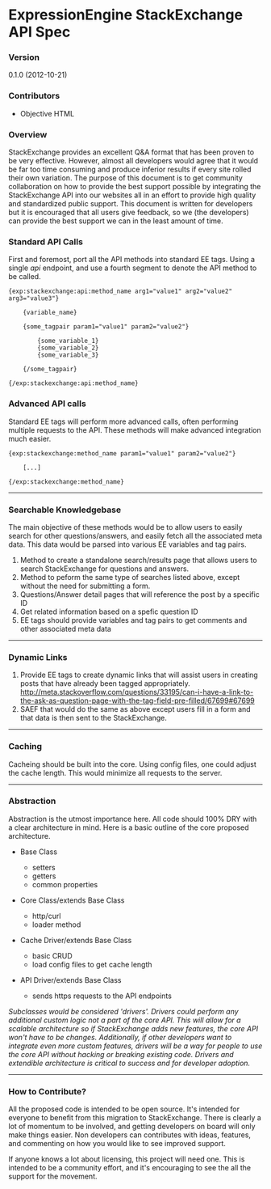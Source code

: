 # ExpressionEngine StackExchange API Spec

### Version

0.1.0 (2012-10-21)

### Contributors

- Objective HTML

### Overview

StackExchange provides an excellent Q&A format that has been proven to be very effective. However, almost all developers would agree that it would be far too time consuming and produce inferior results if every site rolled their own variation. The purpose of this document is to get community collaboration on how to provide the best support possible by integrating the StackExchange API into our websites all in an effort to provide high quality and standardized public support. This document is written for developers but it is encouraged that all users give feedback, so we (the developers) can provide the best support we can in the least amount of time.

### Standard API Calls

First and foremost, port all the API methods into standard EE tags. Using a single *api* endpoint, and use a fourth segment to denote the API method to be called.

	{exp:stackexchange:api:method_name arg1="value1" arg2="value2" arg3="value3"}
	
		{variable_name}
		
		{some_tagpair param1="value1" param2="value2"}
			
			{some_variable_1}
			{some_variable_2}
			{some_variable_3}
			
		{/some_tagpair}
		
	{/exp:stackexchange:api:method_name}

### Advanced API calls

Standard EE tags will perform more advanced calls, often performing multiple requests to the API. These methods will make advanced integration much easier.

	{exp:stackexchange:method_name param1="value1" param2="value2"}
		
		[...]
		
	{/exp:stackexchange:method_name}

---

### Searchable Knowledgebase

The main objective of these methods would be to allow users to easily search for other questions/answers, and easily fetch all the associated meta data. This data would be parsed into various EE variables and tag pairs.

1. Method to create a standalone search/results page that allows users to search StackExchange for questions and answers.
2. Method to peform the same type of searches listed above, except without the need for submitting a form.
3. Questions/Answer detail pages that will reference the post by a specific ID
4. Get related information based on a spefic question ID
5. EE tags should provide variables and tag pairs to get comments and other associated meta data

---

### Dynamic Links

1. Provide EE tags to create dynamic links that will assist users in creating posts that have already been tagged appropriately. http://meta.stackoverflow.com/questions/33195/can-i-have-a-link-to-the-ask-as-question-page-with-the-tag-field-pre-filled/67699#67699
2. SAEF that would do the same as above except users fill in a form and that data is then sent to the StackExchange.

---

### Caching

Cacheing should be built into the core. Using config files, one could adjust the cache length. This would minimize all requests to the server.

---

### Abstraction

Abstraction is the utmost importance here. All code should 100% DRY with a clear architecture in mind. Here is a basic outline of the core proposed architecture.

- Base Class
	- setters
	- getters
	- common properties

- Core Class/extends Base Class
	- http/curl
	- loader method

- Cache Driver/extends Base Class
	- basic CRUD
	- load config files to get cache length
	
- API Driver/extends Base Class
	- sends https requests to the API endpoints


*Subclasses would be considered 'drivers'. Drivers could perform any additional custom logic not a part of the core API. This will allow for a scalable architecture so if StackExchange adds new features, the core API won't have to be changes. Additionally, if other developers want to integrate even more custom features, drivers will be a way for people to use the core API without hacking or breaking existing code. Drivers and extendible architecture is critical to success and for developer adoption.*

---

### How to Contribute?

All the proposed code is intended to be open source. It's intended for everyone to benefit from this migration to StackExchange. There is clearly a lot of momentum to be involved, and getting developers on board will only make things easier. Non developers can contributes with ideas, features, and commenting on how you would like to see improved support. 

If anyone knows a lot about licensing, this project will need one. This is intended to be a community effort, and it's encouraging to see the all the support for the movement.